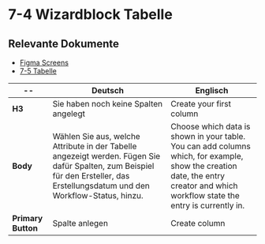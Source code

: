 # 7-4 Wizardblock Tabelle

## Relevante Dokumente

* [Figma Screens](https://www.figma.com/file/ObpEGoczbPSUsnoH7aPFLbdy/Workflow-Generator-Screens?node-id=93%3A801)
* [7-5 Tabelle](../pages/7-5_table.md)

-- | Deutsch | Englisch
---|---|---
**H3** | Sie haben noch keine Spalten angelegt | Create your first column
**Body** | Wählen Sie aus, welche Attribute in der Tabelle angezeigt werden. Fügen Sie dafür Spalten, zum Beispiel für den Ersteller, das Erstellungsdatum und den Workflow-Status, hinzu. | Choose which data is shown in your table. You can add columns which, for example, show the creation date, the entry creator and which workflow state the entry is currently in.
**Primary Button** | Spalte anlegen | Create column